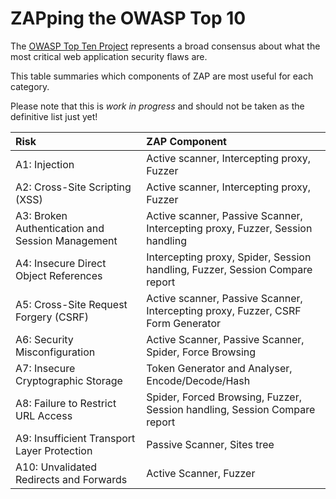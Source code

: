 # ZAPping the OWASP Top 10

The [OWASP Top Ten Project](https://www.owasp.org/index.php/Category:OWASP_Top_Ten_Project) represents a broad consensus about what the most critical web application security flaws are.

This table summaries which components of ZAP are most useful for each category.

Please note that this is _work in progress_ and should not be taken as the definitive list just yet!

| **Risk** | **ZAP Component** |
|:---------|:------------------|
| A1: Injection | Active scanner, Intercepting proxy, Fuzzer |
| A2: Cross-Site Scripting (XSS) | Active scanner, Intercepting proxy, Fuzzer |
| A3: Broken Authentication and Session Management | Active scanner, Passive Scanner, Intercepting proxy, Fuzzer, Session handling |
| A4: Insecure Direct Object References | Intercepting proxy, Spider, Session handling, Fuzzer, Session Compare report |
| A5: Cross-Site Request Forgery (CSRF) | Active scanner, Passive Scanner, Intercepting proxy, Fuzzer, CSRF Form Generator |
| A6: Security Misconfiguration | Active Scanner, Passive Scanner, Spider, Force Browsing |
| A7: Insecure Cryptographic Storage | Token Generator and Analyser, Encode/Decode/Hash |
| A8: Failure to Restrict URL Access | Spider, Forced Browsing, Fuzzer, Session handling, Session Compare report |
| A9: Insufficient Transport Layer Protection | Passive Scanner, Sites tree |
| A10: Unvalidated Redirects and Forwards  | Active Scanner, Fuzzer |